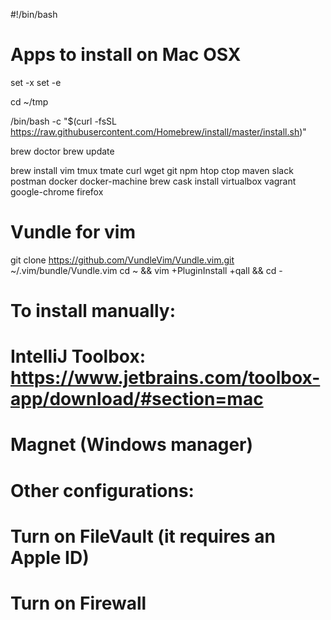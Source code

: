 #!/bin/bash
# Apps to install on Mac OSX

set -x
set -e

cd ~/tmp

/bin/bash -c "$(curl -fsSL https://raw.githubusercontent.com/Homebrew/install/master/install.sh)"

brew doctor
brew update

brew install vim tmux tmate curl wget git npm htop ctop maven slack postman docker docker-machine
brew cask install virtualbox vagrant google-chrome firefox

# Vundle for vim

git clone https://github.com/VundleVim/Vundle.vim.git ~/.vim/bundle/Vundle.vim
cd ~ && vim +PluginInstall +qall && cd -

# To install manually:
#   IntelliJ Toolbox: https://www.jetbrains.com/toolbox-app/download/#section=mac
# Magnet (Windows manager)

# Other configurations:
#   Turn on FileVault (it requires an Apple ID)
#   Turn on Firewall
